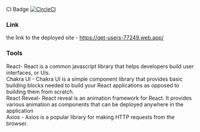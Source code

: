 CI Badge
[![CircleCI](https://circleci.com/gh/Irongade/frontend-design-decagon.svg?style=svg&circle-token=ce2c75063d0230b8aec0c866f5c0d83ffce36d6e)](https://app.circleci.com/pipelines/github/Irongade/frontend-design-decagon)

### Link <br/>
the link to the deployed site - https://get-users-77249.web.app/

### Tools <br/>
React- React is a common javascript library that helps developers build user interfaces, or UIs. <br/>
Chakra UI - Chakra UI is a simple component library that provides basic building blocks needed to build your React applications as opposed to building them from scratch. <br/>
React Reveal- React reveal is an animation framework for React. It provides various animation as components that can be deployed anywhere in the application <br/>
Axios - Axios is a popular library for making HTTP requests from the browser. <br/>
